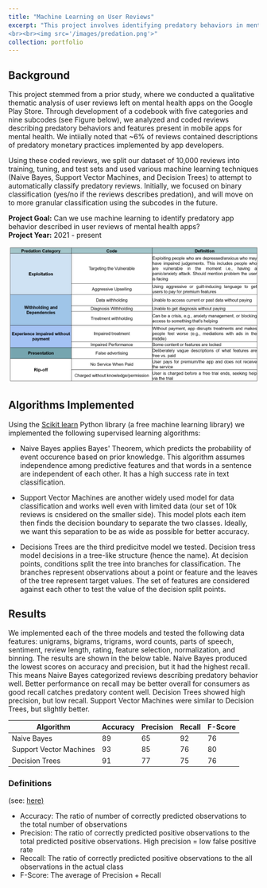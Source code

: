 ```yaml
---
title: "Machine Learning on User Reviews"
excerpt: "This project involves identifying predatory behaviors in mental health apps using training data to generate a model for analyzing large datasets of user reviews.
<br><br><img src='/images/predation.png'>"
collection: portfolio
---
```


## Background
This project stemmed from a prior study, where we conducted a qualitative thematic analysis of user reviews left on mental health apps on the Google Play Store. Through development of a codebook with five categories and nine subcodes (see Figure below), we analyzed and coded reviews describing predatory behaviors and features present in mobile apps for mental health. We intiially noted that ~6% of reviews contained descriptions of predatory monetary practices implemented by app developers.

Using these coded reviews, we split our dataset of 10,000 reviews into training, tuning, and test sets and used various machine learning techniques (Naive Bayes, Support Vector Machines, and Decision Trees) to attempt to automatically classify predatory reviews. Initially, we focused on binary classification (yes/no if the reviews describes predation), and will move on to more granular classification using the subcodes in the future.

**Project Goal:** Can we use machine learning to identify predatory app behavior described in user reviews of mental health apps?<br>
**Project Year:** 2021 - present

<img src='/images/predation.png'>

## Algorithms Implemented
Using the [Scikit learn](https://scikit-learn.org/) Python library (a free machine learning library) we implemented the following supervised learning algorithms:
* Naive Bayes applies Bayes' Theorem, which predicts the probability of event occurence based on prior knowledge. This algorithm assumes independence among predictive features and that words in a sentence are independent of each other. It has a high success rate in text classification.

* Support Vector Machines are another widely used model for data classification and works well even with limited data (our set of 10k reviews is cnsidered on the smaller side). This model plots each item then finds the decision boundary to separate the two classes. Ideally, we want this separation to be as wide as possible for better accuracy.

* Decisions Trees are the third predicitve model we tested. Decision tress model decisions in a tree-like structure (hence the name). At decision points, conditions split the tree into branches for classification. The branches represent observations about a point or feature and the leaves of the tree represent target values. The set of features are considered against each other to test the value of the decision split points. 

## Results
We implemented each of the three models and tested the following data features: unigrams, bigrams, trigrams, word counts, parts of speech, sentiment, review length, rating, feature selection, normalization, and binning. The results are shown in the below table. Naive Bayes produced the lowest scores on accuracy and precision, but it had the highest recall. This means Naive Bayes categorized reviews describing predatory behavior well. Better performance on recall may be better overall for consumers as good recall catches predatory content well. Decision Trees showed high precision, but low recall. Support Vector Machines were similar to Decision Trees, but slightly better. 


| Algorithm  | Accuracy | Precision  | Recall | F-Score |
| ------------- | ------------- | ------------- | ------------- |------------- | 
| Naive Bayes  | 89  | 65  | 92  | 76  |
| Support Vector Machines  | 93  | 85  | 76  | 80  |
| Decision Trees  | 91 | 77  | 75  | 76  |


### Definitions 
(see: [here)](https://blog.exsilio.com/all/accuracy-precision-recall-f1-score-interpretation-of-performance-measures/)
* Accuracy: The ratio of number of correctly predicted observations to the total number of observations
* Precision: The ratio of correctly predicted positive observations to the total predicted positive observations. High precision = low false positive rate
* Reccall: The ratio of correctly predicted positive observations to the all observations in the actual class
* F-Score: The average of Precision + Recall


